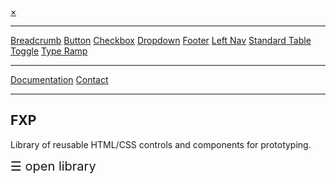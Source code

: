 <html>
<head>
<meta name="viewport" content="width=device-width, initial-scale=1">
<link rel="stylesheet" type="text/css" href="styles.css">

</head>
<body>

<div id="mySidenav" class="sidenav">
  <a href="javascript:void(0)" class="closebtn" onclick="closeNav()">&times;</a>
  <hr>
  <a href="Breadcrumb.html">Breadcrumb</a>
  <a href="Button.html">Button</a>
  <a href="Checkbox.html">Checkbox</a>
  <a href="Dropdown.html">Dropdown</a>
  <a href="Footer.html">Footer</a>
  <a href="LeftNav.html">Left Nav</a>
  <a href="StandardTable.html">Standard Table</a>
  <a href="Toggle.html">Toggle</a>
  <a href="TypeRamp.html">Type Ramp</a>
  <hr>
  <a href="Documentation.html">Documentation</a>
  <a href="Contact.html">Contact</a>
  <hr>
</div>

<div id="main">
  <h2>FXP</h2>
  <p>Library of reusable HTML/CSS controls and components for prototyping.</p>
  <span style="font-size:20px;cursor:pointer" onclick="openNav()">&#9776; open library</span>
</div>

<script>
function openNav() {
    document.getElementById("mySidenav").style.width = "250px";
    document.getElementById("main").style.marginLeft = "250px";
}

function closeNav() {
    document.getElementById("mySidenav").style.width = "0";
    document.getElementById("main").style.marginLeft= "0";
}
</script>
     
</body>
</html> 
